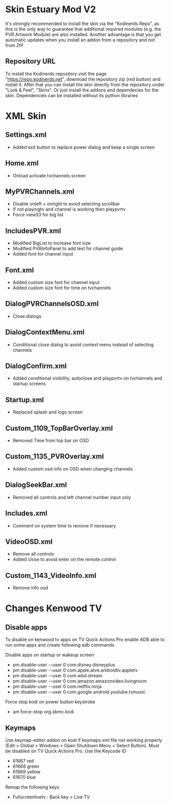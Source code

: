 # Skin Estuary Mod V2
It's strongly recommended to install the skin via the "Kodinerds Repo", as this is the only way to guarantee that additional required modules (e.g. the PVR Artwork Module) are also installed. Another advantage is that you get automatic updates when 
you install an addon from a repository and not from ZIP.

## Repository URL
To install the Kodinerds repository visit the page "https://repo.kodinerds.net", download the repository zip (red button) and install it. After that you can install the skin directly from the repository under "Look & Feel", "Skins". Or just install the addons and dependecies for the skin. Dependencies can be installed without its python libraries




# XML Skin

## Settings.xml
- Added exit button to replace power dialog and keep a single screen

## Home.xml
- Onload activate tvchannels screen

## MyPVRChannels.xml
- Disable onleft + onright to avoid selecting scrollbar
- If not playingtv and channel is working then playpvrtv
- Force view53 for big list

## IncludesPVR.xml
- Modified BigList to increase font size
- Modified PVRInfoPanel to add text for channel guide
- Added font for channel input

## Font.xml
- Added custom size font for channel input
- Added custom size font for time on tvchannels

## DialogPVRChannelsOSD.xml
- Close dialogs

## DialogContextMenu.xml
- Conditional close dialog to avoid context menu instead of selecting channels

## DialogConfirm.xml
- Added conditional visibility, autoclose and playpvrtv on tvchannels and startup screens

## Startup.xml
- Replaced splash and logo screen

## Custom_1109_TopBarOverlay.xml
- Removed Time from top bar on OSD

## Custom_1135_PVROverlay.xml
- Added custom osd info on OSD when changing channels

## DialogSeekBar.xml
- Removed all controls and left channel number input only

## Includes.xml
- Comment on system time to remove if necessary

## VideoOSD.xml
- Remove all controls
- Added close to avoid enter on the remote control

## Custom_1143_VideoInfo.xml
- Remove info osd 




# Changes Kenwood TV

## Disable apps
To disable on kenwood tv apps on TV Quick Actions Pro enable ADB able to run some apps and create following adb commands

Disable apps on startup or wakeup screen
- pm disable-user --user 0 com.disney.disneyplus
- pm disable-user --user 0 com.apple.atve.androidtv.appletv
- pm disable-user --user 0 com.wbd.stream
- pm disable-user --user 0 com.amazon.amazonvideo.livingroom
- pm disable-user --user 0 com.netflix.ninja
- pm disable-user --user 0 com.google.android.youtube.tvmusic

Force stop kodi on power button keystroke
- am force-stop org.xbmc.kodi

## Keymaps 
Use keymap-editor addon on kodi if keymaps.xml file not working properly (Edit > Global > Windows > Open Shutdown Menu > Select Button). Must be disabled on TV Quick Actions Pro. Use the Keycode ID
- 61667 red
- 61668 green
- 61669 yellow
- 61670 blue

Remap the following keys
- Fullscreenlivetv : Back key > Live TV